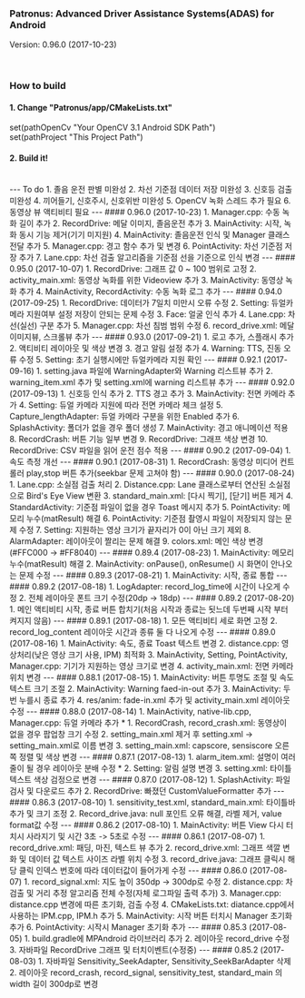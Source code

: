 ### Patronus: Advanced Driver Assistance Systems(ADAS) for Android
Version: 0.96.0 (2017-10-23)

<br>

### How to build
#### 1. Change "Patronus/app/CMakeLists.txt"<br>
set(pathOpenCv "Your OpenCV 3.1 Android SDK Path")<br>
set(pathProject "This Project Path")
<br>
#### 2. Build it!
<br>
---
To do
1. 졸음 운전 판별 미완성
2. 차선 기준점 데이터 저장 미완성
3. 신호등 검출 미완성
4. 끼어들기, 신호주시, 신호위반 미완성
5. OpenCV 녹화 스레드 추가 필요
6. 동영상 뷰 액티비티 필요
---
#### 0.96.0 (2017-10-23)
1. Manager.cpp: 수동 녹화 길이 추가
2. RecordDrive: 메달 이미지, 졸음운전 추가
3. MainActivity: 시작, 녹화 동시 기능 제거(기기 미지원)
4. MainActivity: 졸음운전 인식 및 Manager 클래스 전달 추가
5. Manager.cpp: 경고 함수 추가 및 변경
6. PointActivity: 차선 기준점 저장 추가
7. Lane.cpp: 차선 검출 알고리즘을 기준점 선을 기준으로 인식 변경
---
#### 0.95.0 (2017-10-07)
1. RecordDrive: 그래프 값 0 ~ 100 범위로 고정
2. activity_main.xml: 동영상 녹화를 위한 Videoview 추가
3. MainActivity: 동영상 녹화 추가
4. MainActivity, RecordActivity: 수동 녹화 로그 추가
---
#### 0.94.0 (2017-09-25)
1. RecordDrive: 데이터가 7일치 미만시 오류 수정
2. Setting: 듀얼카메라 지원여부 설정 저장이 안되는 문제 수정
3. Face: 얼굴 인식 추가
4. Lane.cpp: 차선(실선) 구분 추가
5. Manager.cpp: 차선 침범 범위 수정
6. record_drive.xml: 메달 이미지뷰, 스크롤뷰 추가
---
#### 0.93.0 (2017-09-21)
1. 로고 추가, 스플래시 추가
2. 액티비티 레이아웃 및 색상 변경
3. 경고 알림 설정 추가
4. Warning: TTS, 진동 오류 수정
5. Setting: 초기 실행시에만 듀얼카메라 지원 확인
---
#### 0.92.1 (2017-09-16)
1. setting.java 파일에 WarningAdapter와 Warning 리스트뷰 추가
2. warning_item.xml 추가 및 setting.xml에 warning 리스트뷰 추가
---
#### 0.92.0 (2017-09-13)
1. 신호등 인식 추가
2. TTS 경고 추가
3. MainActivity: 전면 카메라 추가
4. Setting: 듀얼 카메라 지원에 따라 전면 카메라 체크 설정
5. Capture_lengthAdapter: 듀얼 카메라 구분을 위한 Enabled 추가
6. SplashActivity: 폴더가 없을 경우 폴더 생성
7. MainActivity: 경고 애니메이션 적용
8. RecordCrash: 버튼 기능 일부 변경
9. RecordDrive: 그래프 색상 변경
10. RecordDrive: CSV 파일을 읽어 운전 점수 적용
---
#### 0.90.2 (2017-09-04)
1. 속도 측정 개선
---
#### 0.90.1 (2017-08-31)
1. RecordCrash: 동영상 미디어 컨트롤러 play,stop 버튼 추가(seekbar 문제 고쳐야 함)
---
#### 0.90.0 (2017-08-24)
1. Lane.cpp: 소실점 검출 처리
2. Distance.cpp: Lane 클래스로부터 연산된 소실점으로 Bird's Eye View 변환
3. standard_main.xml: [다시 찍기], [닫기] 버튼 제거
4. StandardActivity: 기준점 파일이 없을 경우 Toast 메시지 추가
5. PointActivity: 메모리 누수(matResult) 해결
6. PointActivity: 기준점 촬영시 파일이 저장되지 않는 문제 수정
7. Setting: 지원하는 영상 크기가 끝자리가 0이 아닌 크기 제외
8. AlarmAdapter: 레이아웃이 짤리는 문제 해결
9. colors.xml: 메인 색상 변경(#FFC000 -> #FF8040)
---
#### 0.89.4 (2017-08-23)
1. MainActivity: 메모리 누수(matResult) 해결
2. MainActivity: onPause(), onResume() 시 화면이 안나오는 문제 수정
---
#### 0.89.3 (2017-08-21)
1. MainActivity: 시작, 종료 통합
---
#### 0.89.2 (2017-08-18)
1. LogAdapter: record_log_time에 시간이 나오게 수정
2. 전체 레이아웃 폰트 크기 수정(20dp -> 18dp)
---
#### 0.89.2 (2017-08-20)
1. 메인 액티비티 시작, 종료 버튼 합치기(처음 시작과 종료는 됫느데 두번째 시작 부터 켜지지 않음)
---
#### 0.89.1 (2017-08-18)
1. 모든 액티비티 세로 화면 고정
2. record_log_content 레이아웃 시간과 종류 둘 다 나오게 수정
---
#### 0.89.0 (2017-08-16)
1. MainActivity: 속도, 종료 Toast 텍스트 변경
2. distance.cpp: 영상처리(낮은 영상 크기 사용, IPM) 최적화
3. MainActivity, Setting, PointActivity, Manager.cpp: 기기가 지원하는 영상 크기로 변경
4. activity_main.xml: 전면 카메라 위치 변경
---
#### 0.88.1 (2017-08-15)
1. MainActivity: 버튼 투명도 조절 및 속도 텍스트 크기 조절
2. MainActivity: Warning faed-in-out 추가 
3. MainActivity: 두번 누를시 종료 추가
4. res/anim: fade-in.xml 추가 및 activity_main.xml 레이아웃 수정
---
#### 0.88.0 (2017-08-14)
1. MainActivity, native-lib.cpp, Manager.cpp: 듀얼 카메라 추가 * 
1. RecordCrash, record_crash.xml: 동영상이 없을 경우 팝업창 크기 수정
2. setting_main.xml 제거 후 setting.xml -> setting_main.xml로 이름 변경
3. setting_main.xml: capscore, sensiscore 오른쪽 정렬 및 색상 변경
---
#### 0.87.1 (2017-08-13)
1. alarm_item.xml: 설명이 여러 줄이 될 경우 레이아웃 분배 수정 *
2. Setting: 알림 설명 변경
3. setting.xml: 타이틀 텍스트 색상 검정으로 변경
---
#### 0.87.0 (2017-08-12)
1. SplashActivity: 파일 검사 및 다운로드 추가
2. RecordDrive: 빠졌던 CustomValueFormatter 추가
---
#### 0.86.3 (2017-08-10)
1. sensitivity_test.xml, standard_main.xml: 타이틀바 추가 및 크기 조정
2. Record_drive.java: null 포인트 오류 해결, 라벨 제거, value format값 수정
---
#### 0.86.2 (2017-08-10)
1. MainActivity: 버튼 View 다시 터치시 사라지기 및 시간 3초 -> 5초로 수정
---
#### 0.86.1 (2017-08-07)
1. record_drive.xml: 패딩, 마진, 텍스트 뷰 추가
2. record_drive.xml: 그래프 색깔 변화 및 데이터 값 텍스트 사이즈 라벨 위치 수정
3. record_drive.java: 그래프 클릭시 해당 클릭 인덱스 번호에 따라 데이터값이 들어가게 수정
---
#### 0.86.0 (2017-08-07)
1. record_signal.xml: 지도 높이 350dp -> 300dp로 수정
2. distance.cpp: 차 검출 및 거리 추정 알고리즘 전체 수정(자체 로그파일 출력 추가)
3. Manager.cpp: distance.cpp 변경에 따른 초기화, 검출 수정
4. CMakeLists.txt: diatance.cpp에서 사용하는 IPM.cpp, IPM.h 추가
5. MainActivity: 시작 버튼 터치시 Manager 초기화 추가
6. PointActivity: 시작시 Manager 초기화 추가
---
#### 0.85.3 (2017-08-05)
1. build.gradle에 MPAndroid 라이브러리 추가
2. 레이아웃 record_drive 수정
3. 자바파일 RecordDrive 그래프 및 터치이벤트(수정중)
---
#### 0.85.2 (2017-08-03)
1. 자바파일 Sensitivity_SeekAdapter, Sensitivity_SeekBarAdapter 삭제
2. 레이아웃 record_crash, record_signal, sensitivity_test, standard_main 의 width 길이 300dp로 변경

